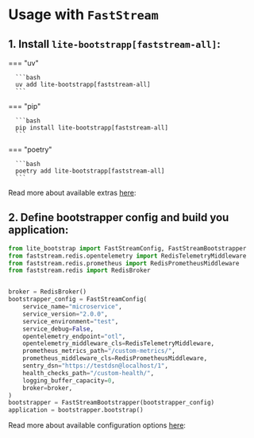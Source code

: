 # Usage with `FastStream`

## 1. Install `lite-bootstrapp[faststream-all]`:

=== "uv"

      ```bash
      uv add lite-bootstrapp[faststream-all]
      ```

=== "pip"

      ```bash
      pip install lite-bootstrapp[faststream-all]
      ```

=== "poetry"

      ```bash
      poetry add lite-bootstrapp[faststream-all]
      ```

Read more about available extras [here](../../../introduction/installation):

## 2. Define bootstrapper config and build you application:

```python
from lite_bootstrap import FastStreamConfig, FastStreamBootstrapper
from faststream.redis.opentelemetry import RedisTelemetryMiddleware
from faststream.redis.prometheus import RedisPrometheusMiddleware
from faststream.redis import RedisBroker


broker = RedisBroker()
bootstrapper_config = FastStreamConfig(
    service_name="microservice",
    service_version="2.0.0",
    service_environment="test",
    service_debug=False,
    opentelemetry_endpoint="otl",
    opentelemetry_middleware_cls=RedisTelemetryMiddleware,
    prometheus_metrics_path="/custom-metrics/",
    prometheus_middleware_cls=RedisPrometheusMiddleware,
    sentry_dsn="https://testdsn@localhost/1",
    health_checks_path="/custom-health/",
    logging_buffer_capacity=0,
    broker=broker,
)
bootstrapper = FastStreamBootstrapper(bootstrapper_config)
application = bootstrapper.bootstrap()
```

Read more about available configuration options [here](../../../introduction/configuration):
